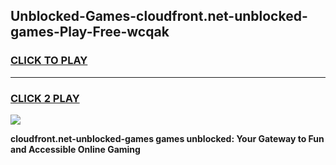 
## Unblocked-Games-cloudfront.net-unblocked-games-Play-Free-wcqak
<h3>
<a href="https://premium76.site?title=cloudfront.net-unblocked-games&ref=20M">CLICK TO PLAY</a></h3>
<hr>

<h3>
<a href="https://premium76.site?title=cloudfront.net-unblocked-games&ref=20M">CLICK 2 PLAY</a>
  
</h3>

<a href="https://premium76.site?title=cloudfront.net-unblocked-games&ref=19M"><img src="https://clearcache.store/games.png"></a>


**cloudfront.net-unblocked-games games unblocked: Your Gateway to Fun and Accessible Online Gaming**
